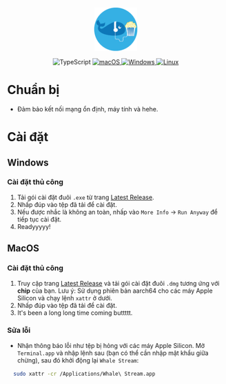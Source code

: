 <p align="center">
  <img width="100" height="100" alt="NebulaGraph Data Intelligence Suite(ngdi)" src="./src/img/icon.png">
</p>
<p align="center">
  </a>
  <!-- TypeScript Badge -->
  <img alt="TypeScript" src="https://img.shields.io/badge/-TypeScript-blue?style=flat-square&logo=typescript&logoColor=white" />

  <a href="https://github.com/yetone/openai-translator/releases" target="_blank">
    <img alt="macOS" src="https://img.shields.io/badge/-macOS-black?style=flat-square&logo=apple&logoColor=white" />
  </a>

  <a href="https://github.com/yetone/openai-translator/releases" target="_blank">
    <img alt="Windows" src="https://img.shields.io/badge/-Windows-blue?style=flat-square&logo=windows&logoColor=white" />
  </a>

  <a href="https://github.com/yetone/openai-translator/releases" target="_blank">
    <img alt="Linux" src="https://img.shields.io/badge/-Linux-yellow?style=flat-square&logo=linux&logoColor=white" />
  </a>
</p>

# Chuẩn bị

- Đảm bảo kết nối mạng ổn định, máy tính và hehe.

# Cài đặt

## Windows

### Cài đặt thủ công

1. Tải gói cài đặt đuôi `.exe` từ trang [Latest Release](https://github.com/dungxtd/whalestream/releases).
2. Nhấp đúp vào tệp đã tải để cài đặt.
3. Nếu được nhắc là không an toàn, nhấp vào `More Info` -> `Run Anyway` để tiếp tục cài đặt.
4. Readyyyyy!

## MacOS

### Cài đặt thủ công

1. Truy cập trang [Latest Release](https://github.com/dungxtd/whalestream/releases) và tải gói cài đặt đuôi `.dmg` tương ứng với <b>chip</b> của bạn. Lưu ý: Sử dụng phiên bản aarch64 cho các máy Apple Silicon và chạy lệnh `xattr` ở dưới.
2. Nhấp đúp vào tệp đã tải để cài đặt.
3. It's been a long long time coming buttttt.

### Sửa lỗi

- Nhận thông báo lỗi như tệp bị hỏng với các máy Apple Silicon. Mở `Terminal.app` và nhập lệnh sau (bạn có thể cần nhập mật khẩu giữa chừng), sau đó khởi động lại `Whale Stream`:

```sh
  sudo xattr -cr /Applications/Whale\ Stream.app
```
